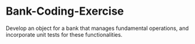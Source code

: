 # Bank-Coding-Exercise
Develop an object for a bank that manages fundamental operations, and incorporate unit tests for these functionalities.
